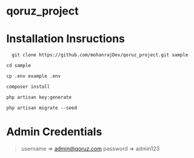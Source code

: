 # qoruz_project

# Installation Insructions

``` 
  git clone https://github.com/mohanrajDev/qoruz_project.git sample
```

```
cd sample
```

```
cp .env example .env
```

```
composer install
```

```
php artisan key:generate
```

```
php artisan migrate --seed
```

# Admin Credentials
> username => admin@qoruz.com
> password => admin123